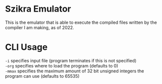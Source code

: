 # Szikra Emulator

This is the emulator that is able to execute the compiled files written by the compiler I am making, as of 2022.
# CLI Usage

`-i` specifies input file (program terminates if this is not specified) <br>
`-org` specifies where to load the program (defaults to 0) <br>
`-mmax` specifies the maximum amount of 32 bit unsigned integers the program can use (defaults to 65535) <br>
